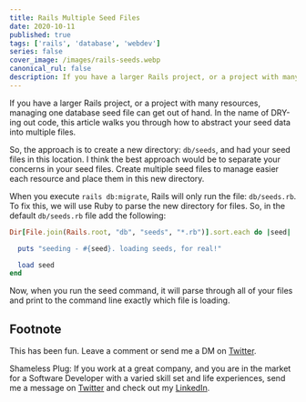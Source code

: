 ```yaml
---
title: Rails Multiple Seed Files
date: 2020-10-11
published: true
tags: ['rails', 'database', 'webdev']
series: false
cover_image: /images/rails-seeds.webp
canonical_rul: false
description: If you have a larger Rails project, or a project with many resources, managing one database seed file can get out of hand. In the name of DRY-ing out code, this article walks you through how to abstract your seed data into multiple files.
---
```


If you have a larger Rails project, or a project with many resources, managing one database seed file can get out of hand. In the name of DRY-ing out code, this article walks you through how to abstract your seed data into multiple files.

So, the approach is to create a new directory: `db/seeds`, and had your seed files in this location. I think the best approach would be to separate your concerns in your seed files. Create multiple seed files to manage easier each resource and place them in this new directory.

When you execute `rails db:migrate`, Rails will only run the file: `db/seeds.rb`. To fix this, we will use Ruby to parse the new directory for files. So, in the default `db/seeds.rb` file add the following:

```ruby
Dir[File.join(Rails.root, "db", "seeds", "*.rb")].sort.each do |seed|

  puts "seeding - #{seed}. loading seeds, for real!"

  load seed
end
```
Now, when you run the seed command, it will parse through all of your files and print to the command line exactly which file is loading.

## Footnote

This has been fun. Leave a comment or send me a DM on [Twitter](http://twitter.com/EclecticCoding).

Shameless Plug: If you work at a great company, and you are in the market for a Software Developer with a varied skill set and life experiences, send me a message on [Twitter](http://twitter.com/EclecticCoding) and check out my [LinkedIn](http://www.linkedin.com/in/dev-chuck-smith).
